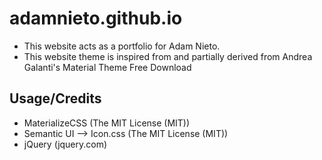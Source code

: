 # adamnieto.github.io

* This website acts as a portfolio for Adam Nieto.
* This website theme is inspired from and partially derived from Andrea Galanti's Material Theme Free Download

## Usage/Credits

* MaterializeCSS (The MIT License (MIT))
* Semantic UI --> Icon.css (The MIT License (MIT))
* jQuery (jquery.com)
